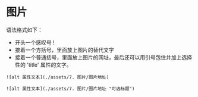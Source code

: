 # 图片

语法格式如下：

- 开头一个感叹号 !
- 接着一个方括号，里面放上图片的替代文字
- 接着一个普通括号，里面放上图片的网址，最后还可以用引号包住并加上选择性的 'title' 属性的文字。

```
![alt 属性文本](./assets/7. 图片/图片地址)

![alt 属性文本](./assets/7. 图片/图片地址 "可选标题")
```



